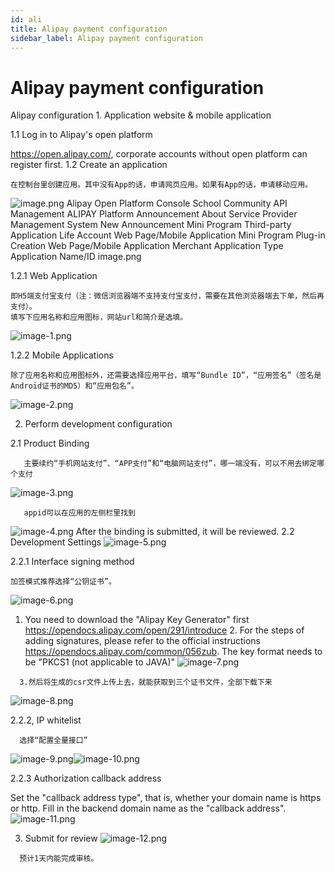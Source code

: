 ```yaml
---
id: ali
title: Alipay payment configuration
sidebar_label: Alipay payment configuration
---
```


# Alipay payment configuration

Alipay configuration 1. Application website &amp; mobile application

1.1 Log in to Alipay's open platform

https://open.alipay.com/, corporate accounts without open platform can register first. 1.2 Create an application

```
在控制台里创建应用。其中没有App的话，申请网页应用。如果有App的话，申请移动应用。
```

![image.png](/img/icecms/202301/1736bf53a8b7e455.png "image.png") Alipay Open Platform Console School Community API Management ALIPAY Platform Announcement About Service Provider Management System New Announcement Mini Program Third-party Application Life Account Web Page/Mobile Application Mini Program Plug-in Creation Web Page/Mobile Application Merchant Application Type Application Name/ID image.png

1.2.1 Web Application

```
即H5端支付宝支付（注：微信浏览器端不支持支付宝支付，需要在其他浏览器端去下单，然后再支付）。
填写下应用名称和应用图标，网站url和简介是选填。
```

![image-1.png](/img/icecms/202301/1736bf5784b11506.png "image-1.png")

1.2.2 Mobile Applications

```
除了应用名称和应用图标外，还需要选择应用平台，填写“Bundle ID”，“应用签名”（签名是Android证书的MD5）和“应用包名”。
```

![image-2.png](/img/icecms/202301/1736bf5a6ee1b2fc.png "image-2.png")

2. Perform development configuration

2.1 Product Binding

```
   主要续约“手机网站支付”、“APP支付”和“电脑网站支付”，哪一端没有，可以不用去绑定哪个支付
```

![image-3.png](/img/icecms/202301/1736bf649b3b5f6d.png "image-3.png")

```
   appid可以在应用的左侧栏里找到
```

![image-4.png](/img/icecms/202301/1736bf7040fd0f46.png "image-4.png") After the binding is submitted, it will be reviewed. 2.2 Development Settings ![image-5.png](/img/icecms/202301/1736bf72d53a2ca6.png "image-5.png")

2.2.1 Interface signing method

```
加签模式推荐选择“公钥证书”。
```

![image-6.png](/img/icecms/202301/1736bf74c1a2b7c7.png "image-6.png")

1. You need to download the "Alipay Key Generator" first https://opendocs.alipay.com/open/291/introduce 2. For the steps of adding signatures, please refer to the official instructions https://opendocs.alipay.com/common/056zub. The key format needs to be "PKCS1 (not applicable to JAVA)" ![image-7.png](/img/icecms/202301/1736bf7b3d2c2d6d.png "image-7.png")

```
  3.然后将生成的csr文件上传上去，就能获取到三个证书文件，全部下载下来
```

![image-8.png](/img/icecms/202301/1736bf7d3c03923e.png "image-8.png")

2.2.2, IP whitelist

```
  选择“配置全量接口”
```

![image-9.png](/img/icecms/202301/1736bf814c5de339.png "image-9.png")![image-10.png](/img/icecms/202301/1736bf85fe33734c.png "image-10.png")

2.2.3 Authorization callback address

Set the "callback address type", that is, whether your domain name is https or http. Fill in the backend domain name as the "callback address". ![image-11.png](/img/icecms/202301/1736bf89082d5e60.png "image-11.png")

3. Submit for review ![image-12.png](/img/icecms/202301/1736bf8a88dd0d11.png "image-12.png")

```
  预计1天内能完成审核。
```
